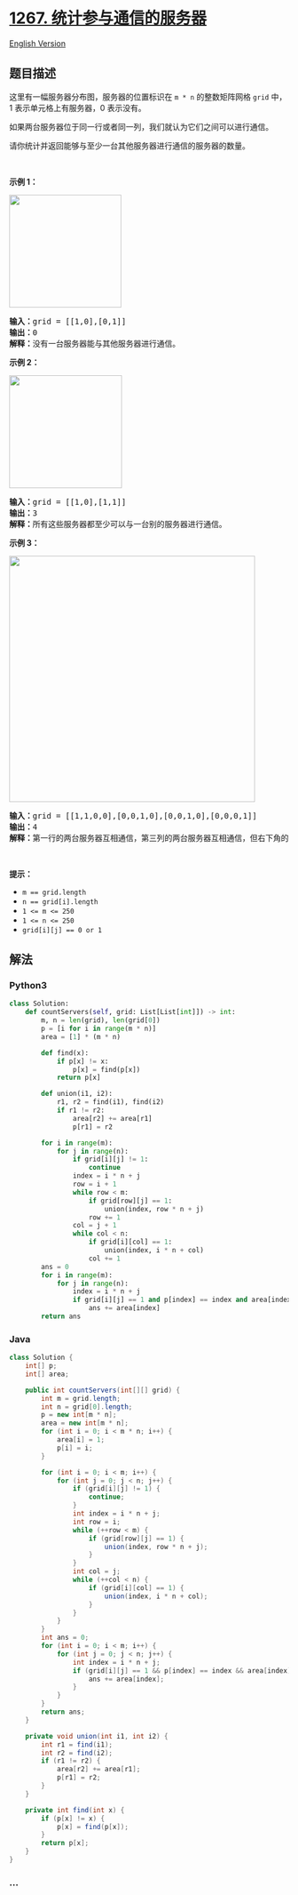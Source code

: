 # [1267. 统计参与通信的服务器](https://leetcode-cn.com/problems/count-servers-that-communicate)

[English Version](/solution/1200-1299/1267.Count%20Servers%20that%20Communicate/README_EN.md)

## 题目描述

<!-- 这里写题目描述 -->

<p>这里有一幅服务器分布图，服务器的位置标识在&nbsp;<code>m * n</code>&nbsp;的整数矩阵网格&nbsp;<code>grid</code>&nbsp;中，1 表示单元格上有服务器，0 表示没有。</p>

<p>如果两台服务器位于同一行或者同一列，我们就认为它们之间可以进行通信。</p>

<p>请你统计并返回能够与至少一台其他服务器进行通信的服务器的数量。</p>

<p>&nbsp;</p>

<p><strong>示例 1：</strong></p>

<p><img alt="" src="https://assets.leetcode-cn.com/aliyun-lc-upload/uploads/2019/11/24/untitled-diagram-6.jpg" style="height: 203px; width: 202px;"></p>

<pre><strong>输入：</strong>grid = [[1,0],[0,1]]
<strong>输出：</strong>0
<strong>解释：</strong>没有一台服务器能与其他服务器进行通信。</pre>

<p><strong>示例 2：</strong></p>

<p><strong><img alt="" src="https://assets.leetcode-cn.com/aliyun-lc-upload/uploads/2019/11/24/untitled-diagram-4-1.jpg" style="height: 203px; width: 203px;"></strong></p>

<pre><strong>输入：</strong>grid = [[1,0],[1,1]]
<strong>输出：</strong>3
<strong>解释：</strong>所有这些服务器都至少可以与一台别的服务器进行通信。
</pre>

<p><strong>示例 3：</strong></p>

<p><img alt="" src="https://assets.leetcode-cn.com/aliyun-lc-upload/uploads/2019/11/24/untitled-diagram-1-3.jpg" style="height: 443px; width: 443px;"></p>

<pre><strong>输入：</strong>grid = [[1,1,0,0],[0,0,1,0],[0,0,1,0],[0,0,0,1]]
<strong>输出：</strong>4
<strong>解释：</strong>第一行的两台服务器互相通信，第三列的两台服务器互相通信，但右下角的服务器无法与其他服务器通信。
</pre>

<p>&nbsp;</p>

<p><strong>提示：</strong></p>

<ul>
	<li><code>m == grid.length</code></li>
	<li><code>n == grid[i].length</code></li>
	<li><code>1 &lt;= m &lt;= 250</code></li>
	<li><code>1 &lt;= n &lt;= 250</code></li>
	<li><code>grid[i][j] == 0 or 1</code></li>
</ul>


## 解法

<!-- 这里可写通用的实现逻辑 -->

<!-- tabs:start -->

### **Python3**

<!-- 这里可写当前语言的特殊实现逻辑 -->

```python
class Solution:
    def countServers(self, grid: List[List[int]]) -> int:
        m, n = len(grid), len(grid[0])
        p = [i for i in range(m * n)]
        area = [1] * (m * n)

        def find(x):
            if p[x] != x:
                p[x] = find(p[x])
            return p[x]

        def union(i1, i2):
            r1, r2 = find(i1), find(i2)
            if r1 != r2:
                area[r2] += area[r1]
                p[r1] = r2

        for i in range(m):
            for j in range(n):
                if grid[i][j] != 1:
                    continue
                index = i * n + j
                row = i + 1
                while row < m:
                    if grid[row][j] == 1:
                        union(index, row * n + j)
                    row += 1
                col = j + 1
                while col < n:
                    if grid[i][col] == 1:
                        union(index, i * n + col)
                    col += 1
        ans = 0
        for i in range(m):
            for j in range(n):
                index = i * n + j
                if grid[i][j] == 1 and p[index] == index and area[index] > 1:
                    ans += area[index]
        return ans

```

### **Java**

<!-- 这里可写当前语言的特殊实现逻辑 -->

```java
class Solution {
    int[] p;
    int[] area;

    public int countServers(int[][] grid) {
        int m = grid.length;
        int n = grid[0].length;
        p = new int[m * n];
        area = new int[m * n];
        for (int i = 0; i < m * n; i++) {
            area[i] = 1;
            p[i] = i;
        }

        for (int i = 0; i < m; i++) {
            for (int j = 0; j < n; j++) {
                if (grid[i][j] != 1) {
                    continue;
                }
                int index = i * n + j;
                int row = i;
                while (++row < m) {
                    if (grid[row][j] == 1) {
                        union(index, row * n + j);
                    }
                }
                int col = j;
                while (++col < n) {
                    if (grid[i][col] == 1) {
                        union(index, i * n + col);
                    }
                }
            }
        }
        int ans = 0;
        for (int i = 0; i < m; i++) {
            for (int j = 0; j < n; j++) {
                int index = i * n + j;
                if (grid[i][j] == 1 && p[index] == index && area[index] > 1) {
                    ans += area[index];
                }
            }
        }
        return ans;
    }

    private void union(int i1, int i2) {
        int r1 = find(i1);
        int r2 = find(i2);
        if (r1 != r2) {
            area[r2] += area[r1];
            p[r1] = r2;
        }
    }

    private int find(int x) {
        if (p[x] != x) {
            p[x] = find(p[x]);
        }
        return p[x];
    }
}
```

### **...**

```

```

<!-- tabs:end -->
